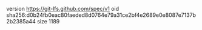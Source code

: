 version https://git-lfs.github.com/spec/v1
oid sha256:d0b24fb0eac80faeded8d0764e79a31ce2bf4e2689e0e8087e7137b2b2385a44
size 1189

